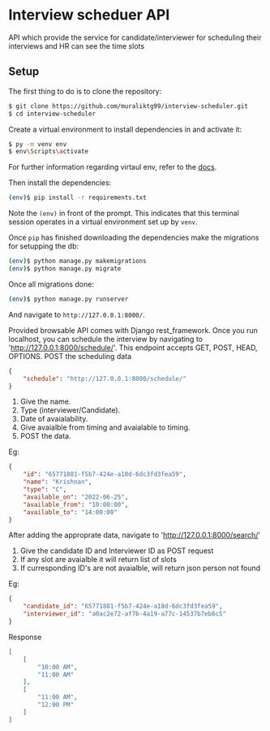 # Interview scheduer API

API which provide the service for candidate/interviewer for scheduling their interviews and HR can see the time slots

## Setup

The first thing to do is to clone the repository:

```sh
$ git clone https://github.com/muraliktg99/interview-scheduler.git
$ cd interview-scheduler
```
Create a virtual environment to install dependencies in and activate it:

```sh
$ py -m venv env
$ env\Scripts\activate
```
For further information regarding virtaul env, refer to the [docs](https://docs.python.org/3/library/venv.html).

Then install the dependencies:

```sh
(env)$ pip install -r requirements.txt
```
Note the `(env)` in front of the prompt. This indicates that this terminal
session operates in a virtual environment set up by `venv`.

Once `pip` has finished downloading the dependencies make the migrations for setupping the db:

```sh
(env)$ python manage.py makemigrations
(env)$ python manage.py migrate
```

Once all migrations done:
```sh
(env)$ python manage.py runserver
```

And navigate to `http://127.0.0.1:8000/`.

Provided browsable API comes with Django rest_framework. Once you run localhost, you can schedule the interview by navigating to 'http://127.0.0.1:8000/schedule/'.
This endpoint accepts GET, POST, HEAD, OPTIONS. POST the scheduling data

```json
{
    "schedule": "http://127.0.0.1:8000/schedule/"
}
```
1. Give the name.
2. Type (interviewer/Candidate).
3. Date of avaialability.
4. Give avaialble from timing and avaialable to timing.
5. POST the data.

Eg:
```json
{
    "id": "65771881-f5b7-424e-a18d-6dc3fd3fea59",
    "name": "Krishnan",
    "type": "C",
    "available_on": "2022-06-25",
    "available_from": "10:00:00",
    "available_to": "14:00:00"
}
```
After adding the approprate data, navigate to 'http://127.0.0.1:8000/search/'

1. Give the candidate ID and Interviewer ID as POST request
2. If any slot are avaialble it will return list of slots
3. If curresponding ID's are not avaialble, will return json person not found

Eg: 

```json
{
    "candidate_id": "65771881-f5b7-424e-a18d-6dc3fd3fea59",
    "interviewer_id": "a0ac2e72-af7b-4a19-a77c-14537b7eb6c5"
}
```
Response
```json
[
    [
        "10:00 AM",
        "11:00 AM"
    ],
    [
        "11:00 AM",
        "12:00 PM"
    ]
]
```